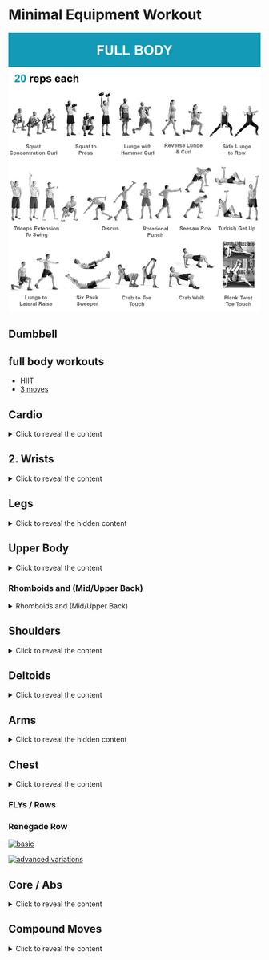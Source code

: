 # Minimal Equipment Workout

![full body workout](static/full%20body%20workout.png)

## Dumbbell

## full body workouts

- [HIIT](https://www.instagram.com/reel/C5Lg21YLpXW/)
- [3 moves](https://www.instagram.com/reel/C5je2ZgSWeb/)

## Cardio

<details>
  <summary>Click to reveal the content</summary>

- Jumping Jacks
- bouncing!

## 1. Running

### Sprinting > Youth

[Sprinting Changes Your Body](https://youtu.be/UqCvY0Ag0Xg?si=YGLTeaII9EhEXqgH)

- Stride
- Rucking
- Gait

<https://lifehacker.com/what-is-heel-toe-drop-and-does-it-matter-for-runners-1849596301>

### Walking Every morning

NEAT ( Non-Exercise Activity Thermogenesis)

</details>

## 2. Wrists

<details>
<summary>Click to reveal the content </summary>

### Stretches

[https://www.instagram.com/reel/C2-hzGYrlX9/](https://www.instagram.com/reel/C2-hzGYrlX9/)

![alt text](<static/forearm1.png>)

![grip crush](<static/grip crush.png>)

- grip crush

### Below are two ways to test your grip strength and three exercises to include in your training plan to improve it.

#### Grip Strength Test 1: Dead Hang Hold

How long can you hold from a pull-up bar until your forearms start burning, or your grip gives out and you peel right off?

- Less than 30 seconds: F
- 45 seconds to 1 minute: C +
- 1 to 2 minutes: B
- 2 -3 minutes: A --
- 3 minutes or more: A +

#### Grip Strength Test 2: Farmer Carry

Can you farmer carry with your body weight (50 percent in each hand) for 50 meters without stopping?

If not, work toward the goal of a bodyweight farmer carry by including the following three exercises in your training plan.

**Grip Strength Exercise 1: Farmer Carry Hold**

With a kettlebell or dumbbell in each hand, stand with perfect posture with the weights in the farmer carry position for 1 minute.

- Work up to 3 sets of 1 minute as heavy as possible.

**Grip Strength Exercise 2: Plate Pinch Hold or Walk**

Do the same as above holding on to 15-25lb plates, or even two if you can manage it. You can also do these as a walking plate pinch.

- Work up to 3 sets of 1 minute or 3 sets of a 40-60-meter walk.

![Plate Pinch Hold](https://breakingmuscle.com//wp-content/uploads/2019/09/platehold.jpeg "Plate Pinch Hold")

**Grip Strength Exercise 3: Dumbbell Head Hold**

Place two DBs on their ends and pick them up by their head. Hold a farmer carry position this way.

- Work up to 3 sets of 30 seconds to one minute hold.

![Dumbbell Head Hold](https://breakingmuscle.com//wp-content/uploads/2019/09/dumbbellhold.jpeg "Dumbbell Head Hold")

**Bonus Grip Exercise: Towel Chin-Ups**

This one is a fairly higher level movement, but if you have the strength, toss a towel over the bar and hold onto the towel as you pull your chin over the bar into a pull-up. The [Rope Towel Pull Ups movement is demonstrated here](https://breakingmuscle.com/rope-towel-pull-ups/) as part of the [Breaking Muscle Movement Library](https://breakingmuscle.com/tag/movement-library/).

</details>

## Legs

<details>

<summary>Click to reveal the hidden content</summary>

[dumbbell lunge](https://x.com/PowerBruteHQ/status/1965054065227726862)

### Squat Wedge

[![Squat Wedge](https://img.youtube.com/vi/LGdA5--Jr14/0.jpg)](https://www.youtube.com/watch?v=shorts/LGdA5--Jr14)

[![Pro-tips for Better Squats using Squat Wedges](https://img.youtube.com/vi/J5PI6owAQO4/0.jpg)](https://www.youtube.com/watch?v=J5PI6owAQO4)

### DUMBBELL REVERSE LUNGE WITH SHOULDER PRESS

[![DUMBBELL REVERSE LUNGE WITH SHOULDER PRESS](https://img.youtube.com/vi/8uI0l7gCutA/0.jpg)](https://www.youtube.com/watch?v=8uI0l7gCutA)

### Squat Variations

- Bulgarian Split Squat

[![How to Bulgarian Split Squat | 3 Simple Steps](https://img.youtube.com/vi/uODWo4YqbT8/0.jpg)](https://www.youtube.com/watch?v=shorts/uODWo4YqbT8)

[![Dumbbell Squat Clean & Press](https://img.youtube.com/vi/bO0k19mG3sA/0.jpg)](https://www.youtube.com/watch?v=bO0k19mG3sA)

Keeping your chest tall and core tight, hold a pair of dumbbells and throw your hips back, then pop your hips forward and clean the weight up to your shoulders. Squat down until your hips are parallel to the floor, then drive through the heels and explode up. Use the momentum of the squat to press the weight up, then lower it back down to starting position before performing another rep.

### Seated Squat Jump

[increase vertical jump](https://www.instagram.com/reel/C_3ES8fyh0l/)

### Side Lunges

aka Alternating Dumbbell Lateral Lunge & Curl

[![Youtube - Clench Fitness](https://img.youtube.com/vi/PM4PMHEIjmM/0.jpg)](https://www.youtube.com/watch?v=PM4PMHEIjmM)

</details>

## Upper Body

<details>

<summary>Click to reveal the content</summary>

![Shoulders](static/Dumbbell%20Shoulder%20Workout.png)

- Trapezius
- Latissimus Dorsi (Lats)
- tomahawks
- lat squeezes
- reverse cuff flys

</details>

### Rhomboids and (Mid/Upper Back)

<details>

<summary>Rhomboids and (Mid/Upper Back)</summary>

### Rhomboids and (Mid/Upper Back)

#### Bent-Over Row

[![Dumbbell Bent Over Row](https://img.youtube.com/vi/IOOLhrkN_NI/0.jpg)](https://www.youtube.com/watch?v=shorts/IOOLhrkN_NI)
[![Well+Good](https://img.youtube.com/vi/LZxoUZV8seY/0.jpg)](https://www.youtube.com/watch?v=LZxoUZV8seY)

- **Bent-Over Rows:**
  - Hold dumbbells with a neutral grip (palms facing each other).
  - Hinge at your hips, keeping your back flat.
  - Row the dumbbells towards your chest, squeezing your shoulder blades together.
- Bentover Underhand Row

</details>

## Shoulders

<details>

<summary>Click to reveal the content</summary>

- [![Dumbbell Press](https://img.youtube.com/vi/z6A4W5Dib28/0.jpg)](https://www.youtube.com/watch?v=shorts/z6A4W5Dib28)
- [Shoulder Dumbbell workout](https://x.com/Motivemodee/status/1964613195701879228)
- [Back Shrug + Around the World](https://x.com/musclemadnez/status/1949134112541061339)
- Back Fly
- [Gorilla Row](https://x.com/musclemadnez/status/1949134217981354416)
- Overhand Row + Pullback
- [Shoulder Press into a Straight-Arm Pulldown](https://x.com/Realdealmate/status/1965018320060752124)

</details>

## Deltoids

<details>
<summary>Click to reveal the content</summary>

- Deltoid Heads
  - Anterior deltoid (front)
  - 1. dumbbell shoulder press
  - middle deltoid
    - 9. 45 degree incline row
  - Posterior deltoid (back)

- Crush Press (Close-Grip Dumbbell Press with two dumbbells)
- [Dumbbell Halos](https://www.youtube.com/shorts/gUWos0BhOYI)
- [![Top 4 Shoulder Exercises for 3D delts (dumbbells only)](https://img.youtube.com/vi/BOU37f-mPlc/0.jpg)](https://www.youtube.com/watch?v=shorts/BOU37f-mPlc)

</details>

## Arms

<details>
<summary>Click to reveal the hidden content</summary>

### Biceps curl

- Brachialis
- short head
- long head

- [zottman curl](https://www.youtube.com/shorts/uYWqEEaEj6A)
- Close-Grip Hammer Curl (both arms same time, holding dumbbells together vertically)

### Triceps

#### Overhead triceps extension

[![Overhead triceps extension](https://img.youtube.com/vi/BrVvtti-gkU/0.jpg)](https://www.youtube.com/watch?v=shorts/BrVvtti-gkU)

</details>

## Chest

<details>
  
  <summary>Click to reveal the content</summary>
  
### Push-up Variations
  
- close grip with dumbbells
  
#### Press Variations
  
- squeeze press
- [![close grip / inner](https://img.youtube.com/vi/k5a_L2WoZVk/0.jpg)](https://www.youtube.com/watch?v=shorts/k5a_L2WoZVk)
- [Floor chest press](https://x.com/DSecretsOfLife/status/1953427216932434309)
  
</details>

### FLYs / Rows

### Renegade Row

[![basic](https://img.youtube.com/vi/Q28cLuweLv4/0.jpg)](https://www.youtube.com/watch?v=Q28cLuweLv4)

[![advanced variations](https://img.youtube.com/vi/4qEIChzM4ZA/0.jpg)](https://www.youtube.com/watch?v=4qEIChzM4ZA)

## Core / Abs

<details>

<summary>Click to reveal the content</summary>

- DUMBBELL TORSO TWIST
- dumbbell low windmill

![overview](static/Core-Exercises.png)

### Chair

- <https://x.com/FitnessF0rWomen/status/1954596409035944101>
- [![Chair Ab workout](https://img.youtube.com/vi/KLotHOIgc7s/0.jpg)](https://www.youtube.com/watch?v=shorts/KLotHOIgc7s)
- dips
- dips with leg lift
- step-up
- inverted shoulder press
- seated leg raise

### Table

- chin-ups

### Floor

- boxer kick
- V in-and-outs
- russian twists
- knee to elbow
- scissor cross
- bent knee lying twist

#### leg raises

- 2 leg
- 1 leg

### ankle weights

- (boxer kicks) partner throws legs

#### Crunches

- oblique crunch
- reverse crunch

### Plank

"The muscles in our core that engage when we place lateral loads onto our core and midsection, they don't get trained very well with other common sagittal plane [front-to-back movement] exercises," Filly says. To build up that part of your core, flip onto your side for a plank.

Just make sure that your form is on point. Filly cautions against compensating by bending your hips and rolling your top shoulder forward. Again, a straight line is what you want. Really want to work? Tap your hip to the ground or add some weight.

Two to three sets of 10-20 second hard holds

- straight arm
- Side Plank Variations and Hip Taps
- Copenhagen plank
- [![body saw](https://img.youtube.com/vi/FGLRgxgG084/0.jpg)](https://www.youtube.com/watch?v=FGLRgxgG084)

easy [![easy](https://img.youtube.com/vi/CYfcIXEA78s/0.jpg)](https://www.youtube.com/watch?v=shorts/CYfcIXEA78s)

[![https://www.youtube.com/shorts/AiYzzRoXOEY](https://img.youtube.com/vi/AiYzzRoXOEY/0.jpg)](https://www.youtube.com/watch?v=shorts/AiYzzRoXOEY)

### Turkish getup

"This move puts the regular situp to shame," says Filly of this offshoot of [the Turkish getup](https://apple.news/AbSkkGF9QRu-lDHdNHU2QBA "‌"), which gives your core and your shoulder some work. Work your way up to using a weight.

"As you do this exercise, you need to be sure that you initiate from the floor by pressing up hard through the kettlebell and/or the dumbbell," he says. "This is going to engage a muscle called the [serratus anterior](https://apple.news/A8juVG4unSSSr58IrGQbJFg "‌")."

### Obliques

1. Side plank

[IG](https://www.instagram.com/reel/C5a8INMLO0d/)

#### Stand-up Sit-up

[![stand up sit up](https://img.youtube.com/vi/panVpr1Dz68/0.jpg)](https://www.youtube.com/watch?v=panVpr1Dz68)

#### Loaded Carries

#### Farmer Walk

### L-Hang

[![Squat Univ Abs](https://img.youtube.com/vi//0.jpg)](https://www.youtube.com/watch?v=)shorts/WWFSuHvmsRo

Filly loves hanging variations to train the core. (Not sure how to hang properly for proper tension? Check out our [Form Check guide](https://apple.news/Apg_OEUdJTfKloUl41g1mcg "‌") for some tips on the first part of this move.)

Before you jump to the L-hang, Filly recommends starting with a tuck hang for 30 seconds, then adding weight between your legs. No pullup bar? No problem. Use some parallettes instead.

### Hollow Body Hold

[![7min video](https://img.youtube.com/vi/uZqTUwq96iU/0.jpg)](https://www.youtube.com/watch?v=uZqTUwq96iU)

### dragon flag

### Russian Twist

[![Russian Twist](https://img.youtube.com/vi/BA-uP_-bVE8/0.jpg)](https://www.youtube.com/watch?v=shorts/BA-uP_-bVE8)

### Wood Chop

- standing twists
- russian twists

### Side Bend

- Obliques

![obliques](static/image.png)

### Crunch

![Overhead Crunch](static/image-1.png)

![dumbbell swings](static/image-2.png)

### Butterfly sit-ups

Butterfly sit-ups remove your hips from the equation, fully loading your ab muscles during the exercise. Sit-ups target the rectus abdominis, transverse abdominis, and internal and external obliques, making the move a total ab attack. Having a wall in front of you helps support your feet and forces you to reach forward at the top, achieving a fuller range of motion.

### seated windshield wipers

## Farmer's Walk

[![Farmer's Walk](https://img.youtube.com/vi/ZH9dZEiLiqA/0.jpg)](https://www.youtube.com/watch?v=ZH9dZEiLiqA)

[Incline Variations](https://www.instagram.com/reel/C7J8kO8ule6/)

</details>

## Compound Moves

<details>
<summary>Click to reveal the content</summary>

- halo into alternating reverse lunge

</details>

